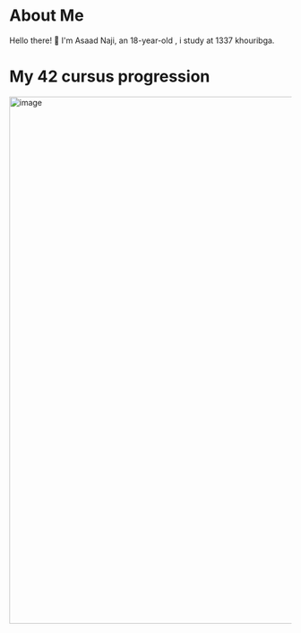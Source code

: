 # About Me

Hello there! 👋 I'm Asaad Naji, an 18-year-old , i study at 1337 khouribga.

# My 42 cursus progression 

<img width="942" alt="image" src="https://github.com/totallyrad1/totallyrad1/assets/67210558/853291d8-3300-4646-a3b6-a14d7ab84de8">



